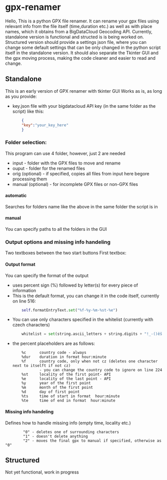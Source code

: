 # gpx-renamer
Hello,
This is a python GPX file renamer.
It can rename your gpx files using relevant info from the file itself (time,duration etc.) as well as with place names, which it obtains from a BigDataCloud Geocoding API.
Currently, standalone version is functional and structed is is being worked on.
Structured version should provide a settings json file, where you can change some default settings that can be only changed in the python script itself in the standalone version.
It should also separate the Tkinter GUI and the gpx moving process, making the code cleaner and easier to read and change.
## Standalone
This is an early version of GPX renamer with tkinter GUI
Works as is, as long as you provide:
* key.json file with your bigdatacloud API key (in the same folder as the script) like this:
    ```json
        {
        "key":"your_key_here"
        }
    ```
### Folder selection:
This program can use 4 folder, however, just 2 are needed
* input - folder with the GPX files to move and rename
* ouput - folder for the renamed files
* orig (optional) - if specified, copies all files from input here begore processing them
* manual (optional) - for incomplete GPX files or non-GPX files
#### automatic
Searches for folders name like the above in the same folder the script is in
#### manual
You can specify paths to all the folders in the GUI

### Output options and missing info handeling
Two textboxes between the two start buttons
First textbox:
#### Output format
You can specify the format of the output
* uses percent sign (%) followed by letter(s) for every piece of information
* This is the default format, you can change it in the code itself, currently on line 516:
    ```python 
        self.formatEntryText.set("%f-%y-%m-%st-%e")
    ```
* You can use only characters specified in the whitelist (currently with czech characters)
    ```python
        whitelist = set(string.ascii_letters + string.digits + "!_-()ěščřžýáíéĚŠČŘŽÝÁÍÉÚŮúůťď∶ ")
    ```
* the percent placeholders are as follows:
    ```
        %c      country code - always
        %dur    duration in format hour:minute
        %f      country code, only when not cz (deletes one character next to itselft if not cz)
                - you can change the country code to ignore on line 224
        %st     locality of the first point- API
        %e      locality of the last point - API
        %y      year of the first point
        %m      month of the first point
        %d      day of first point
        %ts     time of start in format  hour:minute
        %te     time of end in format  hour:minute
    ```
#### Missing info handeling
Defines how to handle missing info (empty time, locality etc.)
```
        "0" - deletes one of surrounding characters
        "1" - doesn't delete anything
        "2" - moves the final gpx to manual if specified, otherwise as "0"
```
## Structured
Not yet functional, work in progress



